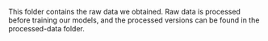 This folder contains the raw data we obtained. Raw data is processed before training our models, and the processed versions can be found in the processed-data folder.
